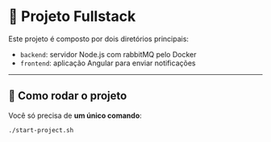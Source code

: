 # 🧩 Projeto Fullstack

Este projeto é composto por dois diretórios principais:

- `backend`: servidor Node.js com rabbitMQ pelo Docker
- `frontend`: aplicação Angular para enviar notificações

---

## 🚀 Como rodar o projeto

Você só precisa de **um único comando**:

```bash
./start-project.sh
